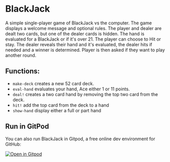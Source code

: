 #  BlackJack

A simple single-player game of BlackJack vs the computer. The game displays a welcome message and optional rules. The player and dealer are dealt two cards, but one of the dealer cards is hidden. The hand is evaluated for a BlackJack or if it's over 21. The player can choose to Hit or stay. The dealer reveals their hand and it's evaluated, the dealer hits if needed and a winner is determined. Player is then asked if they want to play another round.

## Functions:
- `make-deck` creates a new 52 card deck.
- `eval-hand` evaluates your hand, Ace either 1 or 11 points.
- `deal!` creates a two card hand by removing the top two card from the deck.
- `hit!` add the top card from the deck to a hand
- `show-hand` display either a full or part hand

## Run in GitPod
You can also run BlackJack in Gitpod, a free online dev environment for GitHub:

[![Open in Gitpod](https://gitpod.io/button/open-in-gitpod.svg)](https://gitpod.io/#https://github.com/DavBebawy/School-Project/BlackJack)